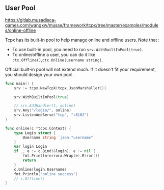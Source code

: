 ## User Pool
https://gitlab.musadisca-games.com/wangxw/musae/framework/tcpx/tree/master/examples/modules/online-offline

Tcpx has its built-in pool to help manage online and offline users. Note that :

- To use built-in pool, you need to run `srv.WithBuiltInPool(true)`.
- To online/offline a user, you can do it like `ctx.Offline()`,`ctx.Online(username string)`.

Official built-in pool will not extend much. If it doesn't fit your requirement, you should design your own pool.

```go
func main() {
	srv := tcpx.NewTcpX(tcpx.JsonMarshaller{})

	srv.WithBuiltInPool(true)

	// srv.AddHandler(1, online)
	srv.Any("/login/", online)
	srv.ListenAndServe("tcp", ":8102")
}

func online(c *tcpx.Context) {
	type Login struct {
		Username string `json:"username"`
	}
	var login Login
	if _, e := c.Bind(&login); e != nil {
		fmt.Println(errorx.Wrap(e).Error())
		return
	}
	c.Online(login.Username)
	fmt.Println("online success")
	// c.Offline()
}

```
